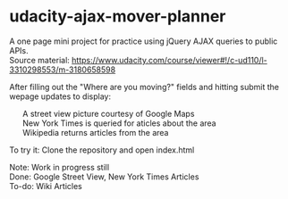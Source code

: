 # udacity-ajax-mover-planner
A one page mini project for practice using jQuery AJAX queries to public APIs.<br>
Source material: https://www.udacity.com/course/viewer#!/c-ud110/l-3310298553/m-3180658598

After filling out the  "Where are you moving?" fields and hitting submit the wepage updates to display: <br>
<ol>
  A street view picture courtesy of Google Maps <br>
  New York Times is queried for aticles about the area <br>
  Wikipedia returns articles from the area
</ol>
To try it: Clone the repository and open index.html

Note: Work in progress still <br>
Done: Google Street View, New York Times Articles <br>
To-do: Wiki Articles
